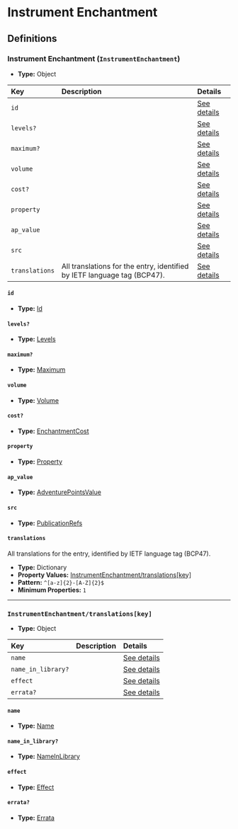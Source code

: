 # Instrument Enchantment

## Definitions

### <a name="InstrumentEnchantment"></a> Instrument Enchantment (`InstrumentEnchantment`)

- **Type:** Object

Key | Description | Details
:-- | :-- | :--
`id` |  | <a href="#InstrumentEnchantment/id">See details</a>
`levels?` |  | <a href="#InstrumentEnchantment/levels">See details</a>
`maximum?` |  | <a href="#InstrumentEnchantment/maximum">See details</a>
`volume` |  | <a href="#InstrumentEnchantment/volume">See details</a>
`cost?` |  | <a href="#InstrumentEnchantment/cost">See details</a>
`property` |  | <a href="#InstrumentEnchantment/property">See details</a>
`ap_value` |  | <a href="#InstrumentEnchantment/ap_value">See details</a>
`src` |  | <a href="#InstrumentEnchantment/src">See details</a>
`translations` | All translations for the entry, identified by IETF language tag (BCP47). | <a href="#InstrumentEnchantment/translations">See details</a>

#### <a name="InstrumentEnchantment/id"></a> `id`

- **Type:** <a href="../_Activatable.md#Id">Id</a>

#### <a name="InstrumentEnchantment/levels"></a> `levels?`

- **Type:** <a href="../_Activatable.md#Levels">Levels</a>

#### <a name="InstrumentEnchantment/maximum"></a> `maximum?`

- **Type:** <a href="../_Activatable.md#Maximum">Maximum</a>

#### <a name="InstrumentEnchantment/volume"></a> `volume`

- **Type:** <a href="../_Activatable.md#Volume">Volume</a>

#### <a name="InstrumentEnchantment/cost"></a> `cost?`

- **Type:** <a href="../_Activatable.md#EnchantmentCost">EnchantmentCost</a>

#### <a name="InstrumentEnchantment/property"></a> `property`

- **Type:** <a href="../_Activatable.md#Property">Property</a>

#### <a name="InstrumentEnchantment/ap_value"></a> `ap_value`

- **Type:** <a href="../_Activatable.md#AdventurePointsValue">AdventurePointsValue</a>

#### <a name="InstrumentEnchantment/src"></a> `src`

- **Type:** <a href="../source/_PublicationRef.md#PublicationRefs">PublicationRefs</a>

#### <a name="InstrumentEnchantment/translations"></a> `translations`

All translations for the entry, identified by IETF language tag (BCP47).

- **Type:** Dictionary
- **Property Values:** <a href="#InstrumentEnchantment/translations[key]">InstrumentEnchantment/translations[key]</a>
- **Pattern:** `^[a-z]{2}-[A-Z]{2}$`
- **Minimum Properties:** `1`

---

### <a name="InstrumentEnchantment/translations[key]"></a> `InstrumentEnchantment/translations[key]`

- **Type:** Object

Key | Description | Details
:-- | :-- | :--
`name` |  | <a href="#InstrumentEnchantment/translations[key]/name">See details</a>
`name_in_library?` |  | <a href="#InstrumentEnchantment/translations[key]/name_in_library">See details</a>
`effect` |  | <a href="#InstrumentEnchantment/translations[key]/effect">See details</a>
`errata?` |  | <a href="#InstrumentEnchantment/translations[key]/errata">See details</a>

#### <a name="InstrumentEnchantment/translations[key]/name"></a> `name`

- **Type:** <a href="../_Activatable.md#Name">Name</a>

#### <a name="InstrumentEnchantment/translations[key]/name_in_library"></a> `name_in_library?`

- **Type:** <a href="../_Activatable.md#NameInLibrary">NameInLibrary</a>

#### <a name="InstrumentEnchantment/translations[key]/effect"></a> `effect`

- **Type:** <a href="../_Activatable.md#Effect">Effect</a>

#### <a name="InstrumentEnchantment/translations[key]/errata"></a> `errata?`

- **Type:** <a href="../source/_Erratum.md#Errata">Errata</a>

